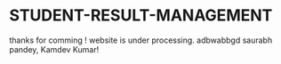 # STUDENT-RESULT-MANAGEMENT
thanks for comming !
website is under processing. adbwabbgd
 saurabh pandey,
 Kamdev Kumar!
